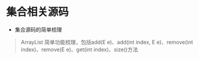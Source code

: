 # 集合相关源码
* 集合源码的简单梳理  
> ArrayList 简单功能梳理，包括add(E e)、add(int index, E e)、remove(int index)、remove(E e)、get(int index)、size()方法
